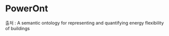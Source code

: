 # PowerOnt

출처 :  A semantic ontology for representing and quantifying energy flexibility of buildings